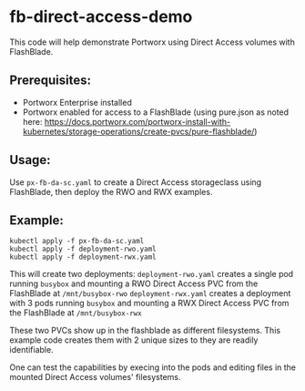 # fb-direct-access-demo

This code will help demonstrate Portworx using Direct Access volumes with FlashBlade.

## Prerequisites: 
* Portworx Enterprise installed
* Portworx enabled for access to a FlashBlade (using pure.json as noted here: https://docs.portworx.com/portworx-install-with-kubernetes/storage-operations/create-pvcs/pure-flashblade/)

## Usage:
Use `px-fb-da-sc.yaml` to create a Direct Access storageclass using FlashBlade, then deploy the RWO and RWX examples.

## Example:
```
kubectl apply -f px-fb-da-sc.yaml
kubectl apply -f deployment-rwo.yaml
kubectl apply -f deployment-rwx.yaml
```

This will create two deployments:
 `deployment-rwo.yaml` creates a single pod running `busybox` and mounting a RWO Direct Access PVC from the FlashBlade at `/mnt/busybox-rwo`
 `deployment-rwx.yaml` creates a deployment with 3 pods running `busybox` and mounting a RWX Direct Access PVC from the FlashBlade at `/mnt/busybox-rwx`

These two PVCs show up in the flashblade as different filesystems. This example code creates them with 2 unique sizes to they are readily identifiable. 

One can test the capabilities by execing into the pods and editing files in the mounted Direct Access volumes' filesystems.
 
